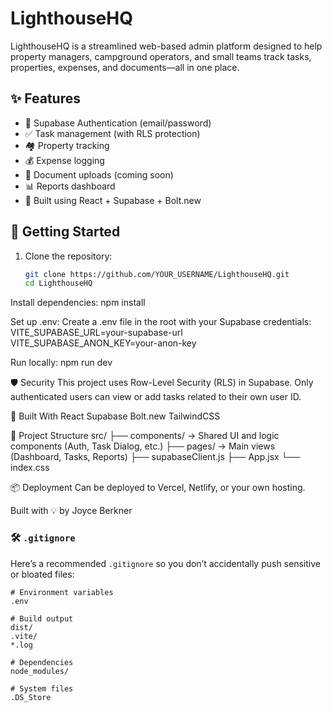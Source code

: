 # LighthouseHQ

LighthouseHQ is a streamlined web-based admin platform designed to help property managers, campground operators, and small teams track tasks, properties, expenses, and documents—all in one place.

## ✨ Features

- 🔐 Supabase Authentication (email/password)
- ✅ Task management (with RLS protection)
- 🏘 Property tracking
- 💰 Expense logging
- 📄 Document uploads (coming soon)
- 📊 Reports dashboard
- 🧠 Built using React + Supabase + Bolt.new

## 🚀 Getting Started

1. Clone the repository:
   ```bash
   git clone https://github.com/YOUR_USERNAME/LighthouseHQ.git
   cd LighthouseHQ
   
Install dependencies:
npm install

Set up .env:
Create a .env file in the root with your Supabase credentials:
VITE_SUPABASE_URL=your-supabase-url
VITE_SUPABASE_ANON_KEY=your-anon-key

Run locally:
npm run dev

🛡 Security
This project uses Row-Level Security (RLS) in Supabase. Only authenticated users can view or add tasks related to their own user ID.

🧙 Built With
React
Supabase
Bolt.new
TailwindCSS

📂 Project Structure
src/
├── components/    → Shared UI and logic components (Auth, Task Dialog, etc.)
├── pages/         → Main views (Dashboard, Tasks, Reports)
├── supabaseClient.js
├── App.jsx
└── index.css

📦 Deployment
Can be deployed to Vercel, Netlify, or your own hosting.

Built with 💡 by Joyce Berkner

### 🛠 `.gitignore`

Here’s a recommended `.gitignore` so you don’t accidentally push sensitive or bloated files:

```gitignore
# Environment variables
.env

# Build output
dist/
.vite/
*.log

# Dependencies
node_modules/

# System files
.DS_Store

